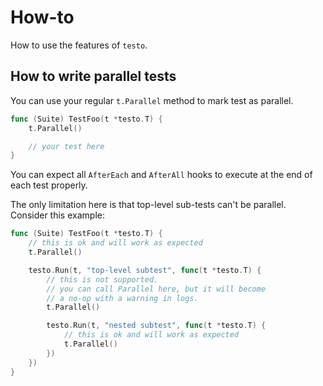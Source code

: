 # How-to

How to use the features of `testo`.

## How to write parallel tests

You can use your regular `t.Parallel` method to mark test as parallel.

```go
func (Suite) TestFoo(t *testo.T) {
    t.Parallel()

    // your test here
}
```

You can expect all `AfterEach` and `AfterAll` hooks to execute at the end of each test properly.

The only limitation here is that top-level sub-tests can't be parallel.
Consider this example:

```go
func (Suite) TestFoo(t *testo.T) {
    // this is ok and will work as expected
    t.Parallel()

    testo.Run(t, "top-level subtest", func(t *testo.T) {
        // this is not supported.
        // you can call Parallel here, but it will become
        // a no-op with a warning in logs.
        t.Parallel()

        testo.Run(t, "nested subtest", func(t *testo.T) {
            // this is ok and will work as expected
            t.Parallel()
        })
    })
}
```

